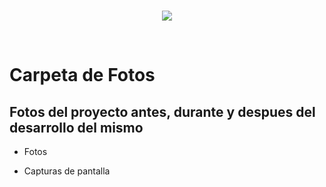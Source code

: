 <br/>
<p align="center">
  <img src="https://avatars.githubusercontent.com/u/87583332?s=200&v=4">
</p>
<br/>

# Carpeta de Fotos

## Fotos del proyecto antes, durante y despues del desarrollo del mismo

* Fotos

* Capturas de pantalla
